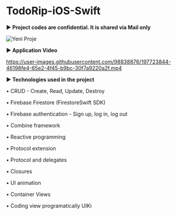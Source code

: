 # TodoRip-iOS-Swift
<b> ▶️ Project codes are confidential. It is shared via Mail only</b>

![Yeni Proje](https://user-images.githubusercontent.com/98838876/197592954-20a057c6-f02e-49df-ae97-1e37a9c79989.png)



<b> ▶️ Application Video </b>


https://user-images.githubusercontent.com/98838876/197723844-46198fe4-65e2-4f45-b9bc-30f7a9220a2f.mp4




<b> ▶️ Technologies used in the project </b>


•	CRUD - Create, Read, Update, Destroy

•	Firebase Firestore (FirestoreSwift SDK)

•	Firebase authentication - Sign up, log in, log out

•	Combine framework

•	Reactive programming

•	Protocol extension

•	Protocol and delegates

•	Closures

•	UI animation

•	Container Views

•	Coding view programatically UIKi





